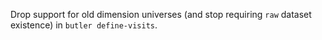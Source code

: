 Drop support for old dimension universes (and stop requiring `raw` dataset existence)  in `butler define-visits`.
